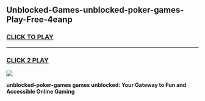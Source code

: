 
## Unblocked-Games-unblocked-poker-games-Play-Free-4eanp
<h3>
<a href="https://premium76.site?title=unblocked-poker-games&ref=15A">CLICK TO PLAY</a></h3>
<hr>

<h3>
<a href="https://premium76.site?title=unblocked-poker-games&ref=15A">CLICK 2 PLAY</a>
  
</h3>

<a href="https://premium76.site?title=unblocked-poker-games&ref=15A"><img src="https://clearcache.store/games.png"></a>


**unblocked-poker-games games unblocked: Your Gateway to Fun and Accessible Online Gaming**
